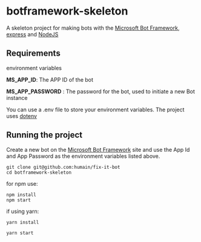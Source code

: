 # botframework-skeleton

A skeleton project for making bots with the [Microsoft Bot Framework](https://dev.botframework.com), [express](https://expressjs.com) and [NodeJS](https://nodejs.org)

## Requirements
environment variables

__MS_APP_ID__: The APP ID of the bot

__MS_APP_PASSWORD__ : The password for the bot, used to initiate a new Bot instance

You can use a .env file to store your environment variables. The project uses [dotenv](https://www.npmjs.com/package/dotenv)
## Running the project

Create a new bot on the [Microsoft Bot Framework](https://dev.botframework.com) site and use the App Id and App Password as the environment variables listed above. 
```
git clone git@github.com:humain/fix-it-bot
cd botframework-skeleton
```
for npm use:
```
npm install
npm start
```
if using yarn:

```
yarn install

```
```
yarn start

```
